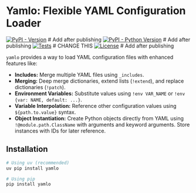 # Yamlo: Flexible YAML Configuration Loader

[![PyPI - Version](https://img.shields.io/pypi/v/yamlo)](https://pypi.org/project/yamlo/) # Add after publishing
[![PyPI - Python Version](https://img.shields.io/pypi/pyversions/yamlo)](https://pypi.org/project/yamlo/) # Add after publishing
[![Tests](https://github.com/your-username/yamlo/actions/workflows/ci.yml/badge.svg)](https://github.com/your-username/yamlo/actions/workflows/ci.yml) # CHANGE THIS
[![License](https://img.shields.io/pypi/l/yamlo)](./LICENSE) # Add after publishing

`yamlo` provides a way to load YAML configuration files with enhanced features like:

* **Includes:** Merge multiple YAML files using `_includes`.
* **Merging:** Deep merge dictionaries, extend lists (`!extend`), and replace dictionaries (`!patch`).
* **Environment Variables:** Substitute values using `!env VAR_NAME` or `!env {var: NAME, default: ...}`.
* **Variable Interpolation:** Reference other configuration values using `${path.to.value}` syntax.
* **Object Instantiation:** Create Python objects directly from YAML using `!@module.path.ClassName` with arguments and keyword arguments. Store instances with IDs for later reference.

## Installation

```bash
# Using uv (recommended)
uv pip install yamlo

# Using pip
pip install yamlo